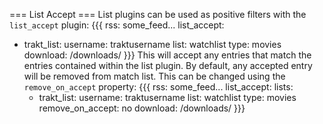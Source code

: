 === List Accept ===
List plugins can be used as positive filters with the `list_accept` plugin:
{{{
rss: some_feed...
list_accept:
  - trakt_list:
      username: traktusername
      list: watchlist
      type: movies
download: /downloads/
}}}
This will accept any entries that match the entries contained within the list plugin. 
By default, any accepted entry will be removed from match list. This can be changed using the `remove_on_accept` property:
{{{
rss: some_feed...
list_accept:
  lists:
    - trakt_list:
        username: traktusername
        list: watchlist
        type: movies
  remove_on_accept: no
download: /downloads/
}}}